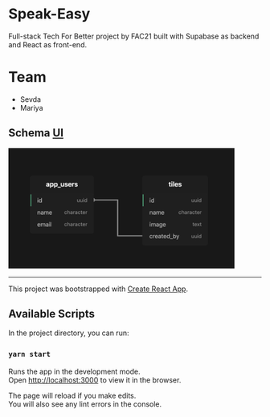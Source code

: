# Speak-Easy

Full-stack Tech For Better project by FAC21 built with Supabase as backend and React as front-end.

# Team

- Sevda
- Mariya

## Schema [UI](./src/assets/Schema.png)

<img src="./src/assets/Schema.png" width="450px" >

--- 

This project was bootstrapped with [Create React App](https://github.com/facebook/create-react-app).

## Available Scripts

In the project directory, you can run:

### `yarn start`

Runs the app in the development mode.\
Open [http://localhost:3000](http://localhost:3000) to view it in the browser.

The page will reload if you make edits.\
You will also see any lint errors in the console.


